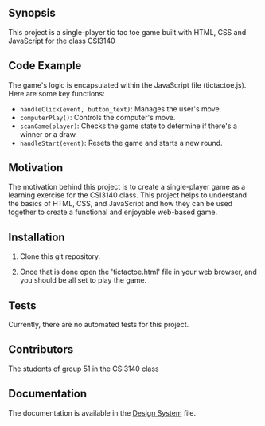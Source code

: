 ## Synopsis

This project is a single-player tic tac toe game built with HTML, CSS and JavaScript for the class CSI3140

## Code Example

The game's logic is encapsulated within the JavaScript file (tictactoe.js). Here are some key functions:

- `handleClick(event, button_text)`: Manages the user's move.
- `computerPlay()`: Controls the computer's move.
- `scanGame(player)`: Checks the game state to determine if there's a winner or a draw.
- `handleStart(event)`: Resets the game and starts a new round.


## Motivation

The motivation behind this project is to create a single-player game as a learning exercise for the CSI3140 class. This project helps to understand the basics of HTML, CSS, and JavaScript and how they can be used together to create a functional and enjoyable web-based game.

## Installation

1. Clone this git repository.

2. Once that is done open the 'tictactoe.html' file in your web browser, and you should be all set to play the game.

## Tests

Currently, there are no automated tests for this project. 

## Contributors

The students of group 51 in the CSI3140 class

## Documentation
The documentation is available in the [Design System](/docs/design_system.md) file. 

